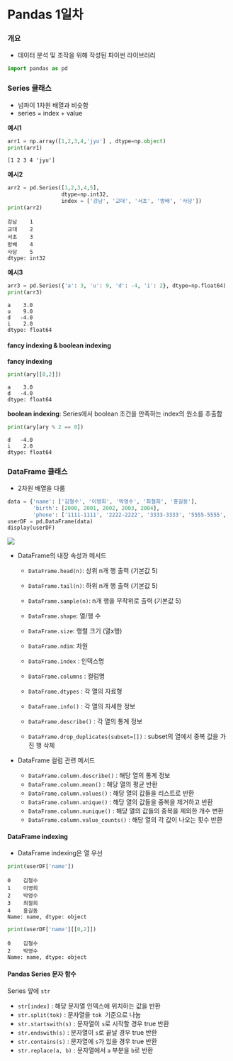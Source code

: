 # Pandas 1일차

### 개요

- 데이터 분석 및 조작을 위해 작성된 파이썬 라이브러리

```python
import pandas as pd
```

### Series 클래스

- 넘파이 1차원 배열과 비슷함
- series = index + value

**예시1**

```python
arr1 = np.array([1,2,3,4,'jyu'] , dtype=np.object)
print(arr1)
```

```
[1 2 3 4 'jyu']
```

**예시2**

```python
arr2 = pd.Series([1,2,3,4,5],
        		 dtype=np.int32,
        		 index = ['강남', '교대', '서초', '방배', '사당'])
print(arr2)
```

```
강남    1
교대    2
서초    3
방배    4
사당    5
dtype: int32
```

**예시3**

```python
arr3 = pd.Series({'a': 3, 'u': 9, 'd': -4, 'i': 2}, dtype=np.float64)
print(arr3)
```

```
a    3.0
u    9.0
d   -4.0
i    2.0
dtype: float64
```

#### fancy indexing & boolean indexing

**fancy indexing**

```python
print(ary[[0,2]])
```

```
a    3.0
d   -4.0
dtype: float64
```

**boolean indexing**: Series에서 boolean 조건을 만족하는 index의 원소를 추출함 

```python
print(ary[ary % 2 == 0])
```

```
d   -4.0
i    2.0
dtype: float64
```

### DataFrame 클래스

- 2차원 배열을 다룸

```python
data = {'name': ['김철수', '이영희', '박영수', '최철희', '홍길동'],
        'birth': [2000, 2001, 2002, 2003, 2004],
        'phone': ['1111-1111', '2222-2222', '3333-3333', '5555-5555', '7777-7777']}
userDF = pd.DataFrame(data)
display(userDF)
```

![](C:\Users\USER\Desktop\TIL\Numpy_Pandas\pandas_img\dataframe.PNG)

- DataFrame의 내장 속성과 메서드 
  
  - `DataFrame.head(n)`: 상위 n개 행 출력 (기본값 5)
  - `DataFrame.tail(n)`: 하위 n개 행 출력 (기본값 5)
  - `DataFrame.sample(n)`: n개 행을 무작위로 출력 (기본값 5)
  
  - `DataFrame.shape`: 열/행 수
  - `DataFrame.size`: 행렬 크기 (열x행)
  - `DataFrame.ndim`: 차원
  - `DataFrame.index` : 인덱스명
  - `DataFrame.columns` : 컬럼명
  - `DataFrame.dtypes` : 각 열의 자료형
  - `DataFrame.info()` : 각 열의 자세한 정보
  - `DataFrame.describe()` : 각 열의 통계 정보
  - `DataFrame.drop_duplicates(subset=[])` : subset의 열에서 중복 값을 가진 행 삭제
- DataFrame 컬럼 관련 메서드 
  - `DataFrame.column.describe()` : 해당 열의 통계 정보
  - `DataFrame.column.mean()` : 해당 열의 평균 반환
  - `DataFrame.column.values()` : 해당 열의 값들을 리스트로 반환
  - `DataFrame.column.unique()` : 해당 열의 값들을 중복을 제거하고 반환
  - `DataFrame.column.nunique()` : 해당 열의 값들의 중복을 제외한 개수 변환
  - `DataFrame.column.value_counts()` : 해당 열의 각 값이 나오는 횟수 반환

#### DataFrame indexing

- DataFrame indexing은 열 우선

```python
print(userDF['name'])
```

```
0    김철수
1    이영희
2    박영수
3    최철희
4    홍길동
Name: name, dtype: object
```

```python
print(userDF['name'][[0,2]])
```

```
0    김철수
2    박영수
Name: name, dtype: object
```

#### Pandas Series 문자 함수

Series 앞에 `str`

- `str[index]` : 해당 문자열 인덱스에 위치하는 값을 반환
- `str.split(tok)` : 문자열을 `tok `기준으로 나눔
- `str.startswith(s)` : 문자열이 `s`로 시작할 경우 true 반환
- `str.endswith(s)` : 문자열이 `s`로 끝날 경우 true 반환
- `str.contains(s)` : 문자열에 `s`가 있을 경우 true 반환
- `str.replace(a, b)` : 문자열에서 `a` 부분을 `b`로 반환
